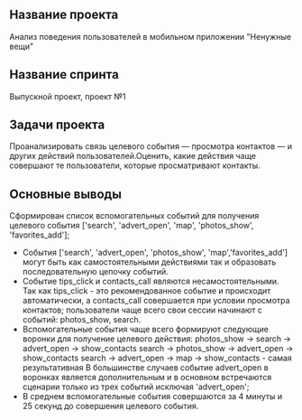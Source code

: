 ## Название проекта
Анализ поведения пользователей в мобильном приложении "Ненужные вещи"
## Название спринта
Выпускной проект, проект №1
## Задачи проекта
Проанализировать связь целевого события — просмотра контактов — и других действий пользователей.Оценить, какие действия чаще совершают те пользователи, которые просматривают контакты.
## Основные выводы
Сформирован список вспомогательных событий для получения целевого события ['search', 'advert_open', 'map', 'photos_show', 'favorites_add'];
- События ['search', 'advert_open', 'photos_show', 'map','favorites_add'] могут быть как самостоятельными действиями так и образовать последовательную цепочку событий. 
- Событие tips_click и contacts_call являются несамостоятельными. Так как tips_click - это рекомендованное событие и происходит автоматически, а contacts_call совершается при условии просмотра контактов;
пользователи чаще всего свои сессии начинают с событий: photos_show, search.
- Вспомогательные события чаще всего формируют следующие воронки для получение целевого действия:
photos_show → search → advert_open → show_contacts
search → photos_show → advert_open → show_contacts
search → advert_open → map → show_contacts - самая результативная
В большинстве случаев событие advert_open в воронках является дополнительным и в основном встречаются сценарии только из трех событий исключая 'advert_open';
- В среднем вспомогательные события совершаются за 4 минуты и 25 секунд до совершения целевого события.
